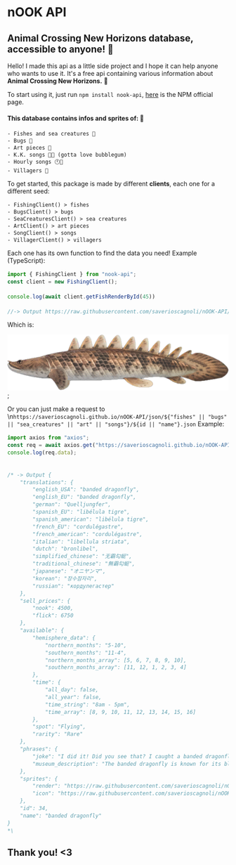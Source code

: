 # nOOK API
## Animal Crossing New Horizons database, accessible to anyone! 🍃

Hello! I made this api as a little side project and I hope it can help anyone who wants to use it.
It's a free api containing various information about **Animal Crossing New Horizons.** 🦝

To start using it, just run `npm install nook-api`, [here](https://www.npmjs.com/package/nook-api) is the NPM official page.

#### This database contains infos and sprites of: 🦔
```
- Fishes and sea creatures 🎣
- Bugs 🦋 
- Art pieces 🎨
- K.K. songs 🐶🎵 (gotta love bubblegum)
- Hourly songs 🕛🎵
- Villagers 🦆
```

To get started, this package is made by different **clients**, each one for a different seed:

```
- FishingClient() > fishes
- BugsClient() > bugs
- SeaCreaturesClient() > sea creatures
- ArtClient() > art pieces
- SongClient() > songs
- VillagerClient() > villagers
```
Each one has its own function to find the data you need! Example (TypeScript):

```javascript
import { FishingClient } from "nook-api";
const client = new FishingClient();

console.log(await client.getFishRenderById(45))

//-> Output https://raw.githubusercontent.com/saverioscagnoli/nOOK-API/main/renders/fishes/Saddled_Bichir.png
```
Which is:

![alt text](https://raw.githubusercontent.com/saverioscagnoli/nOOK-API/main/renders/fishes/Saddled_Bichir.png);

Or you can just make a request to \n`https://saverioscagnoli.github.io/nOOK-API/json/${"fishes" || "bugs" || "sea_creatures" || "art" || "songs"}/${id || "name"}.json`
Example: 

```javascript
import axios from "axios";
const req = await axios.get("https://saverioscagnoli.github.io/nOOK-API/json/bugs/34.json");
console.log(req.data);


/* -> Output {
	"translations": {
		"english_USA": "banded dragonfly",
		"english_EU": "banded dragonfly",
		"german": "Quelljungfer",
		"spanish_EU": "libélula tigre",
		"spanish_american": "libélula tigre",
		"french_EU": "cordulégastre",
		"french_american": "cordulégastre",
		"italian": "libellula striata",
		"dutch": "bronlibel",
		"simplified_chinese": "无霸勾蜓",
		"traditional_chinese": "無霸勾蜓",
		"japanese": "オニヤンマ",
		"korean": "장수잠자리",
		"russian": "кордулегастер"
	},
	"sell_prices": {
		"nook": 4500,
		"flick": 6750
	},
	"available": {
		"hemisphere_data": {
			"northern_months": "5-10",
			"southern_months": "11-4",
			"northern_months_array": [5, 6, 7, 8, 9, 10],
			"southern_months_array": [11, 12, 1, 2, 3, 4]
		},
		"time": {
			"all_day": false,
			"all_year": false,
			"time_string": "8am - 5pm",
			"time_array": [8, 9, 10, 11, 12, 13, 14, 15, 16]
		},
		"spot": "Flying",
		"rarity": "Rare"
	},
	"phrases": {
		"joke": "I did it! Did you see that? I caught a banded dragonfly!",
		"museum_description": "The banded dragonfly is known for its black-and-yellow-striped body, as well as for its piercing green eyes. And it is those very eyes that help make dragonflies master hunters, you see. Alas, when one looks at me, I can't help but feel it is sizing me up for a meal! Hoot! The horrors! Look away, fiend!"
	},
	"sprites": {
		"render": "https://raw.githubusercontent.com/saverioscagnoli/nOOK-API/main/renders/bugs/Banded_Dragonfly.png",
		"icon": "https://raw.githubusercontent.com/saverioscagnoli/nOOK-API/main/icons/bugs/Banded_Dragonfly.png"
	},
	"id": 34,
	"name": "banded dragonfly"
}
*\
```

## Thank you! <3
